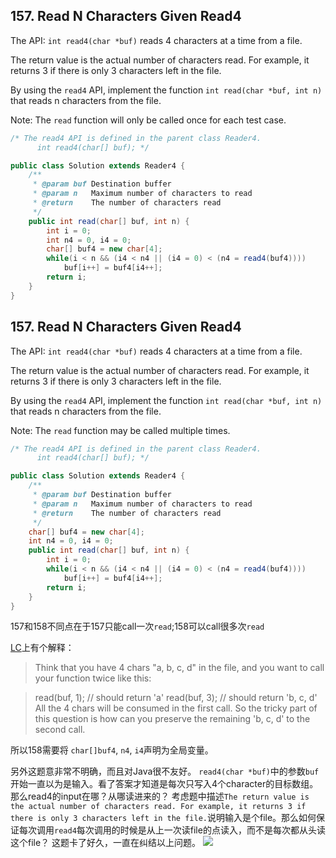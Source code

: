 ## 157. Read N Characters Given Read4
The API: ```int read4(char *buf)``` reads 4 characters at a time from a file.

The return value is the actual number of characters read. For example, it returns 3 if there is only 3 characters left in the file.

By using the ```read4``` API, implement the function ```int read(char *buf, int n)``` that reads n characters from the file.

Note:
The ```read``` function will only be called once for each test case.

```java
/* The read4 API is defined in the parent class Reader4.
      int read4(char[] buf); */

public class Solution extends Reader4 {
    /**
     * @param buf Destination buffer
     * @param n   Maximum number of characters to read
     * @return    The number of characters read
     */
    public int read(char[] buf, int n) {
        int i = 0;
        int n4 = 0, i4 = 0;
        char[] buf4 = new char[4];
        while(i < n && (i4 < n4 || (i4 = 0) < (n4 = read4(buf4))))
            buf[i++] = buf4[i4++];
        return i;
    }
}
```
## 157. Read N Characters Given Read4
The API: ```int read4(char *buf)``` reads 4 characters at a time from a file.

The return value is the actual number of characters read. For example, it returns 3 if there is only 3 characters left in the file.

By using the ```read4``` API, implement the function ```int read(char *buf, int n)``` that reads n characters from the file.

Note:
The ```read``` function may be called multiple times.
```java
/* The read4 API is defined in the parent class Reader4.
      int read4(char[] buf); */

public class Solution extends Reader4 {
    /**
     * @param buf Destination buffer
     * @param n   Maximum number of characters to read
     * @return    The number of characters read
     */
    char[] buf4 = new char[4];
    int n4 = 0, i4 = 0;
    public int read(char[] buf, int n) {
        int i = 0;
        while(i < n && (i4 < n4 || (i4 = 0) < (n4 = read4(buf4))))
            buf[i++] = buf4[i4++];
        return i;
    }
}
```

157和158不同点在于157只能call一次```read```;158可以call很多次```read```

[LC](https://discuss.leetcode.com/topic/36179/what-is-the-difference-between-call-once-and-call-multiple-times/6)上有个解释：

>Think that you have 4 chars "a, b, c, d" in the file, and you want to call your function twice like this:

>read(buf, 1); // should return 'a'
>read(buf, 3); // should return 'b, c, d'
>All the 4 chars will be consumed in the first call. So the tricky part of this question is how can you preserve the remaining 'b,
c, d' to the second call.

所以158需要将 ```char[]buf4```, ```n4```, ```i4```声明为全局变量。

另外这题意非常不明确，而且对Java很不友好。 ```read4(char *buf)```中的参数```buf```开始一直以为是输入。看了答案才知道是每次只写入4个character的目标数组。那么read4的input在哪？从哪读进来的？
考虑题中描述```The return value is the actual number of characters read. For example, it returns 3 if there is only 3 characters left in the file.```说明输入是个file。那么如何保证每次调用```read4```每次调用的时候是从上一次读file的点读入，而不是每次都从头读这个file？
这题卡了好久，一直在纠结以上问题。
![](http://imgs21.iaweg.com/pic/HTTP2kyLncuaGpmaWxlLmNuL2RvYy8yMDE2MDEvMTc5MTQxM2NkMTNiNGQ5M2FlNzBhZTIyZTQ4N2I1YTguanBn.jpg)

